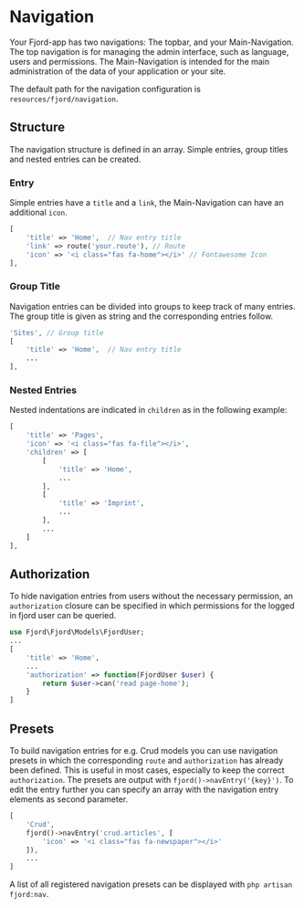 # Navigation

Your Fjord-app has two navigations: The topbar, and your Main-Navigation. The top navigation is for managing the admin interface, such as language, users and permissions. The Main-Navigation is intended for the main administration of the data of your application or your site.

The default path for the navigation configuration is `resources/fjord/navigation`.

## Structure

The navigation structure is defined in an array. Simple entries, group titles and nested entries can be created.

### Entry

Simple entries have a `title` and a `link`, the Main-Navigation can have an additional `icon`.

```php
[
    'title' => 'Home',  // Nav entry title
    'link' => route('your.route'), // Route
    'icon' => '<i class="fas fa-home"></i>' // Fontawesome Icon
],
```

### Group Title

Navigation entries can be divided into groups to keep track of many entries. The group title is given as string and the corresponding entries follow.

```php
'Sites', // Group title
[
    'title' => 'Home',  // Nav entry title
    ...
],
```

### Nested Entries

Nested indentations are indicated in `children` as in the following example:

```php
[
    'title' => 'Pages',
    'icon' => '<i class="fas fa-file"></i>',
    'children' => [
        [
            'title' => 'Home',
            ...
        ],
        [
            'title' => 'Imprint',
            ...
        ],
        ...
    ]
],
```

## Authorization

To hide navigation entries from users without the necessary permission, an `authorization` closure can be specified in which permissions for the logged in fjord user can be queried.

```php
use Fjord\Fjord\Models\FjordUser;
...
[
    'title' => 'Home',
    ...
    'authorization' => function(FjordUser $user) {
        return $user->can('read page-home');
    }
]
```

## Presets

To build navigation entries for e.g. Crud models you can use navigation presets in which the corresponding `route` and `authorization` has already been defined. This is useful in most cases, especially to keep the correct `authorization`. The presets are output with `fjord()->navEntry('{key}')`. To edit the entry further you can specify an array with the navigation entry elements as second parameter.

```php
[
    'Crud',
    fjord()->navEntry('crud.articles', [
        'icon' => '<i class="fas fa-newspaper"></i>'
    ]),
    ...
]
```

A list of all registered navigation presets can be displayed with `php artisan fjord:nav`.
